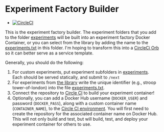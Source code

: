 # Experiment Factory Builder

 - [![CircleCI](https://circleci.com/gh/expfactory/builder.svg?style=svg)](https://circleci.com/gh/expfactory/builder)

This is the experiment factory builder. The experiment folders that you add to the folder
[experiments](experiments) will be built into an experiment factory Docker Container, or you can select from the library by adding the name to the [experiments.txt](experiments.txt) in this folder. I'm hoping to transform this into a [CircleCi Orb](https://github.com/CircleCI-Public/config-preview-sdk/) so it can better serve as a service template.

Generally, you should do the following:

  1. For custom experiments, put experiment subfolders in [experiments](experiments). Each should be served statically, and submit to `/next`
  2. For experiments from [the library](https://expfactory.github.io/experiments) write the unique identifier (e.g., stroop tower-of-london) into the file [experiments.txt](experiments.txt).
  3. Connect the repository to [Circle CI](https://www.circleci.org) to build your experiment container!
  4. Optionally, you can add a Docker Hub username (`DOCKER_USER`) and password (`DOCKER_PASS`), along with a custom container name (`CONTAINER_NAME`), to the [Circle CI environment](https://circleci.com/docs/2.0/env-vars/). You will first need to create the repository for the associated container name on Docker Hub. This will not only build and test, but will build, test, and deploy your experiment container for others to use.
